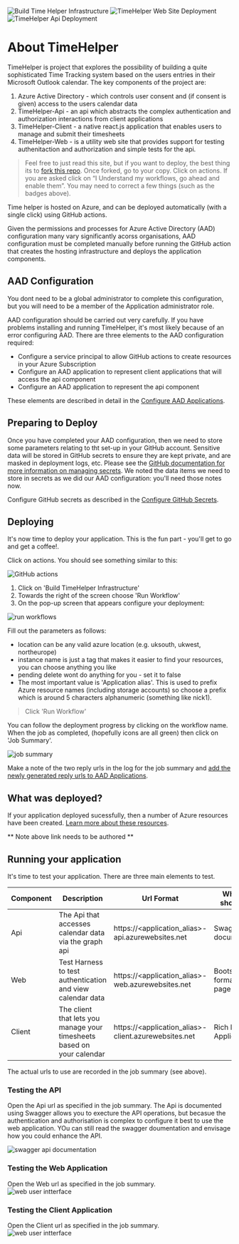 ![Build Time Helper Infrastructure](https://github.com/nikkh/timehelper/workflows/Build%20Time%20Helper%20Infrastructure/badge.svg) ![TimeHelper Web Site Deployment](https://github.com/nikkh/timehelper/workflows/TimeHelper%20Web%20Site%20Deployment/badge.svg) ![TimeHelper Api Deployment](https://github.com/nikkh/timehelper/workflows/TimeHelper%20Api%20Deployment/badge.svg)

# About TimeHelper

TimeHelper is project that explores the possibility of building a quite sophisticated Time Tracking system based on the users entries in their Microsoft Outlook calendar.  The key components of the project are:

1. Azure Active Directory - which controls user consent and (if consent is given) access to the users calendar data
1. TimeHelper-Api - an api which abstracts the complex authentication and authorization interactions from client applications
1. TimeHelper-Client - a native react.js application that enables users to manage and submit their timesheets
1. TimeHelper-Web - is a utility web site that provides support for testing authenitaction and authorization and simple tests for the api.

> Feel free to just read this site, but if you want to deploy, the best thing its to [fork this repo](https://docs.github.com/en/free-pro-team@latest/github/getting-started-with-github/fork-a-repo). Once forked, go to your copy.  Click on actions.  If you are asked click on “I Understand my workflows, go ahead and enable them”. You may need to correct a few things (such as the badges above). 

Time helper is hosted on Azure, and can be deployed automatically (with a single click) using GitHub actions.

Given the permissions and processes for Azure Active Directory (AAD) configuration many vary significantly acorss organisations, AAD configuration must be completed manually before running the GitHub action that creates the hosting infrastructure and deploys the application components.

## AAD Configuration

You dont need to be a global administrator to complete this configuration, but you will need to be a member of the Application administrator role.

AAD configuration should be carried out very carefully.  If you have problems installing and running TimeHelper, it's most likely because of an error configuring AAD.  There are three elements to the AAD configuration required:

- Configure a service principal to allow GitHub actions to create resources in your Azure Subscription
- Configure an AAD application to represent client applications that will access the api component
- Configure an AAD application to represent the api component

These elements are described in detail in the [Configure AAD Applications](docs/configure-aad-applications.md).

## Preparing to Deploy

Once you have completed your AAD configuration, then we need to store some parameters relating to tht set-up in your GitHub account.  Sensitive data will be stored in GitHub secrets to ensure they are kept private, and are masked in deployment logs, etc. Please see the [GitHub documentation for more information on managing secrets](https://docs.github.com/en/free-pro-team@latest/actions/reference/encrypted-secrets).  We noted the data items we need to store in secrets as we did our AAD configuration: you'll need those notes now.

Configure GitHub secrets as described in the [Configure GitHub Secrets](docs/configure-github-secrets.md).


## Deploying
It's now time to deploy your application.  This is the fun part - you'll get to go and get a coffee!.

Click on actions.  You should see something similar to this:

![GitHub actions](/docs/images/github-actions.png)

1. Click on 'Build TimeHelper Infrastructure'
1. Towards the right of the screen choose 'Run Workflow'
1. On the pop-up screen that appears configure your deployment:

![run workflows](/docs/images/run-workflow.png)

Fill out the parameters as follows:

- location can be any valid azure location (e.g. uksouth, ukwest, northeurope)
- instance name is just a tag that makes it easier to find your resources, you can choose anything you like
- pending delete wont do anything for you - set it to false
- The most important value is 'Application alias'.  This is used to prefix Azure resource names (including storage accounts) so choose a prefix which is around 5 characters alphanumeric (something like nick1).

> Click 'Run Workflow'

You can follow the deployment progress by clicking on the workflow name. When the job as completed, (hopefully icons are all green) then click on 'Job Summary'.  

![job summary](/docs/images/job-summary.png)

Make a note of the two reply urls in the log for the job summary and [add the newly generated reply urls to AAD Applications](docs/add-reply-urls.md).

## What was deployed?

If your application deployed sucessfully, then a number of Azure resources have been created.  [Learn more about these resources](docs/resources-deployed.md).

** Note above link needs to be authored **

## Running your application

It's time to test your application.  There are three main elements to test.  

| Component | Description | Url Format | What you should see |
| ----------- | ----------- | ----------- | ----------- |
| Api | The Api that accesses calendar data via the graph api | https://<application_alias>-api.azurewebsites.net | Swagger Api documentation |
| Web | Test Harness to test authentication and view calendar data | https://<application_alias>-web.azurewebsites.net | Bootstrap format web page |
| Client | The client that lets you manage your timesheets based on your calendar | https://<application_alias>-client.azurewebsites.net | Rich Internet Application |

The actual urls to use are recorded in the job summary (see above).

### Testing the API

Open the Api url as specified in the job summary.  The Api is documented using Swagger allows you to execture the API operations, but becasue the authentication and authorisation is complex to configure it best to use the web application.  YOu can still read the swagger doumentation and envisage how you could enhance the API.

![swagger api documentation](docs/images/api.png)

### Testing the Web Application
Open the Web url as specified in the job summary.  
![web user intterface](docs/images/web.png)

### Testing the Client Application
Open the Client url as specified in the job summary.  
![web user intterface](docs/images/client.png)



